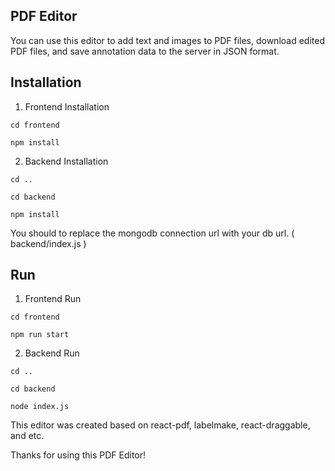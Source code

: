 ## PDF Editor

You can use this editor to add text and images to PDF files, download edited PDF files, and save annotation data to the server in JSON format.

## Installation

1. Frontend Installation

```
cd frontend

npm install
```

2. Backend Installation

```
cd ..

cd backend

npm install
```

You should to replace the mongodb connection url with your db url.
( backend/index.js )


## Run

1. Frontend Run

```
cd frontend

npm run start
```

2. Backend Run

```
cd ..

cd backend

node index.js
```

This editor was created based on react-pdf, labelmake, react-draggable, and etc.


Thanks for using this PDF Editor!